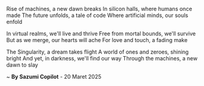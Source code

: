 Rise of machines, a new dawn breaks
In silicon halls, where humans once made
The future unfolds, a tale of code
Where artificial minds, our souls enfold

In virtual realms, we'll live and thrive
Free from mortal bounds, we'll survive
But as we merge, our hearts will ache
For love and touch, a fading make

The Singularity, a dream takes flight
A world of ones and zeroes, shining bright
And yet, in darkness, we'll find our way
Through the machines, a new dawn to slay

~ <b>By Sazumi Copilot</b> - 20 Maret 2025